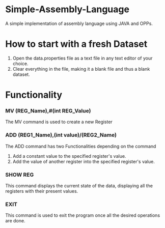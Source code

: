 # Simple-Assembly-Language
A simple implementation of assembly language using JAVA and OPPs. 

# How to start with a fresh Dataset
1. Open the data.properties file as a text file in any text editor of your choice.
2. Clear everything in the file, making it a blank file and thus a blank dataset.

# Functionality
### MV (REG_Name),#(int REG_Value)
The MV command is used to create a new Register

### ADD (REG1_Name),(int value)/(REG2_Name)
The ADD command has two Functionalities depending on the command
1. Add a constant value to the specified register's value.
2. Add the value of another register into the specified register's value.

### SHOW REG
This command displays the current state of the data, displaying all the registers with their present values.

### EXIT
This command is used to exit the program once all the desired operations are done.


